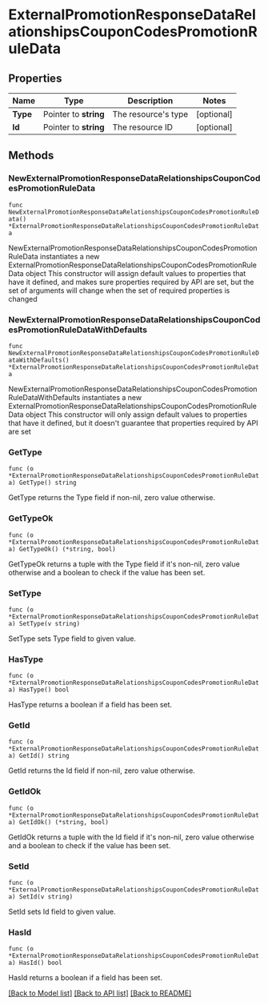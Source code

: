 # ExternalPromotionResponseDataRelationshipsCouponCodesPromotionRuleData

## Properties

Name | Type | Description | Notes
------------ | ------------- | ------------- | -------------
**Type** | Pointer to **string** | The resource&#39;s type | [optional] 
**Id** | Pointer to **string** | The resource ID | [optional] 

## Methods

### NewExternalPromotionResponseDataRelationshipsCouponCodesPromotionRuleData

`func NewExternalPromotionResponseDataRelationshipsCouponCodesPromotionRuleData() *ExternalPromotionResponseDataRelationshipsCouponCodesPromotionRuleData`

NewExternalPromotionResponseDataRelationshipsCouponCodesPromotionRuleData instantiates a new ExternalPromotionResponseDataRelationshipsCouponCodesPromotionRuleData object
This constructor will assign default values to properties that have it defined,
and makes sure properties required by API are set, but the set of arguments
will change when the set of required properties is changed

### NewExternalPromotionResponseDataRelationshipsCouponCodesPromotionRuleDataWithDefaults

`func NewExternalPromotionResponseDataRelationshipsCouponCodesPromotionRuleDataWithDefaults() *ExternalPromotionResponseDataRelationshipsCouponCodesPromotionRuleData`

NewExternalPromotionResponseDataRelationshipsCouponCodesPromotionRuleDataWithDefaults instantiates a new ExternalPromotionResponseDataRelationshipsCouponCodesPromotionRuleData object
This constructor will only assign default values to properties that have it defined,
but it doesn't guarantee that properties required by API are set

### GetType

`func (o *ExternalPromotionResponseDataRelationshipsCouponCodesPromotionRuleData) GetType() string`

GetType returns the Type field if non-nil, zero value otherwise.

### GetTypeOk

`func (o *ExternalPromotionResponseDataRelationshipsCouponCodesPromotionRuleData) GetTypeOk() (*string, bool)`

GetTypeOk returns a tuple with the Type field if it's non-nil, zero value otherwise
and a boolean to check if the value has been set.

### SetType

`func (o *ExternalPromotionResponseDataRelationshipsCouponCodesPromotionRuleData) SetType(v string)`

SetType sets Type field to given value.

### HasType

`func (o *ExternalPromotionResponseDataRelationshipsCouponCodesPromotionRuleData) HasType() bool`

HasType returns a boolean if a field has been set.

### GetId

`func (o *ExternalPromotionResponseDataRelationshipsCouponCodesPromotionRuleData) GetId() string`

GetId returns the Id field if non-nil, zero value otherwise.

### GetIdOk

`func (o *ExternalPromotionResponseDataRelationshipsCouponCodesPromotionRuleData) GetIdOk() (*string, bool)`

GetIdOk returns a tuple with the Id field if it's non-nil, zero value otherwise
and a boolean to check if the value has been set.

### SetId

`func (o *ExternalPromotionResponseDataRelationshipsCouponCodesPromotionRuleData) SetId(v string)`

SetId sets Id field to given value.

### HasId

`func (o *ExternalPromotionResponseDataRelationshipsCouponCodesPromotionRuleData) HasId() bool`

HasId returns a boolean if a field has been set.


[[Back to Model list]](../README.md#documentation-for-models) [[Back to API list]](../README.md#documentation-for-api-endpoints) [[Back to README]](../README.md)


